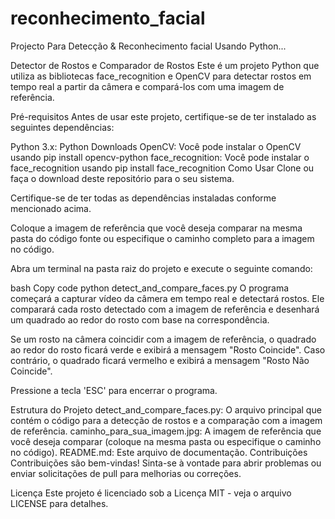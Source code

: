 # reconhecimento_facial
Projecto Para Detecção &amp; Reconhecimento facial Usando Python...

Detector de Rostos e Comparador de Rostos
Este é um projeto Python que utiliza as bibliotecas face_recognition e OpenCV para detectar rostos em tempo real a partir da câmera e compará-los com uma imagem de referência.

Pré-requisitos
Antes de usar este projeto, certifique-se de ter instalado as seguintes dependências:

Python 3.x: Python Downloads
OpenCV: Você pode instalar o OpenCV usando pip install opencv-python
face_recognition: Você pode instalar o face_recognition usando pip install face_recognition
Como Usar
Clone ou faça o download deste repositório para o seu sistema.

Certifique-se de ter todas as dependências instaladas conforme mencionado acima.

Coloque a imagem de referência que você deseja comparar na mesma pasta do código fonte ou especifique o caminho completo para a imagem no código.

Abra um terminal na pasta raiz do projeto e execute o seguinte comando:

bash
Copy code
python detect_and_compare_faces.py
O programa começará a capturar vídeo da câmera em tempo real e detectará rostos. Ele comparará cada rosto detectado com a imagem de referência e desenhará um quadrado ao redor do rosto com base na correspondência.

Se um rosto na câmera coincidir com a imagem de referência, o quadrado ao redor do rosto ficará verde e exibirá a mensagem "Rosto Coincide". Caso contrário, o quadrado ficará vermelho e exibirá a mensagem "Rosto Não Coincide".

Pressione a tecla 'ESC' para encerrar o programa.

Estrutura do Projeto
detect_and_compare_faces.py: O arquivo principal que contém o código para a detecção de rostos e a comparação com a imagem de referência.
caminho_para_sua_imagem.jpg: A imagem de referência que você deseja comparar (coloque na mesma pasta ou especifique o caminho no código).
README.md: Este arquivo de documentação.
Contribuições
Contribuições são bem-vindas! Sinta-se à vontade para abrir problemas ou enviar solicitações de pull para melhorias ou correções.

Licença
Este projeto é licenciado sob a Licença MIT - veja o arquivo LICENSE para detalhes.
